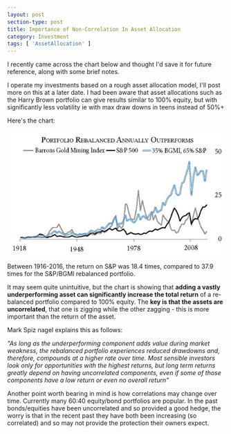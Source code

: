 ```yaml
---
layout: post
section-type: post
title: Importance of Non-Correlation In Asset Allocation
category: Investment
tags: [ 'AssetAllocation' ]
---
```


I recently came across the chart below and thought I'd save it for future reference, along with some brief notes.

I operate my investments based on a rough asset allocation model, I'll post more on this at a later date.  I had been 
aware that asset allocations such as the Harry Brown portfolio can give results similar to 100% equity, but with 
significantly less volatility ie with max draw downs in teens instead of 50%+

Here's the chart:

![Asset Allocation Correlation](/img/2018/20180208_AACorrelation.jpg)

Between 1916-2016, the return on S&P was 18.4 times, compared to 37.9 times for the S&P/BGMI rebalanced portfolio.

It may seem quite unintuitive, but the chart is showing that **adding a vastly underperforming asset can significantly 
increase the total return** of a re-balanced portfolio compared to 100% equity.  The **key is that the assets are uncorrelated**, 
that one is zigging while the other zagging - this is more important than the return of the asset. 


Mark Spiz nagel explains this as follows:

*"As long as the underperforming component adds value during market weakness, the rebalanced portfolio experiences 
reduced drawdowns and, therefore, compounds at a higher rate over time. Most sensible investors look only for
opportunities with the highest returns, but long term returns greatly depend on having uncorrelated components,
even if some of those components have a low return or even no overall return"*

Another point worth bearing in mind is how correlations may change over time.  Currently many 60:40 equity/bond portfolios are 
popular. In the past bonds/equities have been uncorrelated and so provided a good hedge, the worry is that in the recent past 
they have both been increasing (so correlated) and so may not provide the protection their owners expect.


